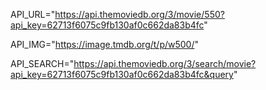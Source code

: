 API_URL="https://api.themoviedb.org/3/movie/550?api_key=62713f6075c9fb130af0c662da83b4fc"

API_IMG="https://image.tmdb.org/t/p/w500/"

API_SEARCH="https://api.themoviedb.org/3/search/movie?api_key=62713f6075c9fb130af0c662da83b4fc&query"